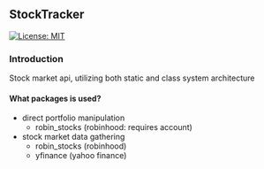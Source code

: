 ## StockTracker
[![License: MIT](https://img.shields.io/badge/License-MIT-green.svg)](LICENSE.md)

### Introduction
Stock market api, utilizing both static and class system architecture

#### What packages is used?

- direct portfolio manipulation
    - robin_stocks (robinhood: requires account)
- stock market data gathering
    - robin_stocks (robinhood)
    - yfinance (yahoo finance)
